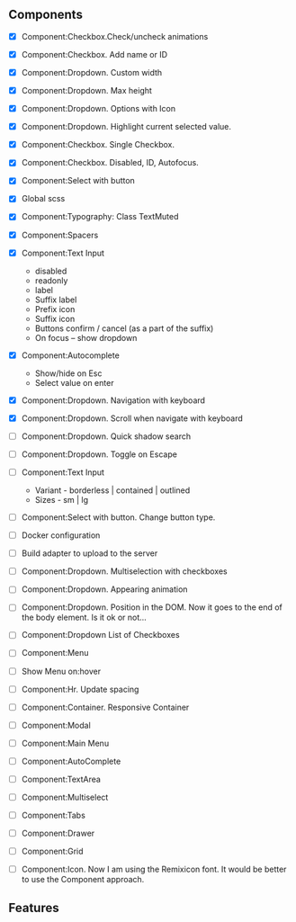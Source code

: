 ## Components

- [x] Component:Checkbox.Check/uncheck animations
- [x] Component:Checkbox. Add name or ID

- [x] Component:Dropdown. Custom width
- [x] Component:Dropdown. Max height

- [x] Component:Dropdown. Options with Icon
- [x] Component:Dropdown. Highlight current selected value.

- [x] Component:Checkbox. Single Checkbox.
- [x] Component:Checkbox. Disabled, ID, Autofocus.

<!-- Current -->

- [x] Component:Select with button
- [x] Global scss
- [x] Component:Typography: Class TextMuted
- [x] Component:Spacers
- [x] Component:Text Input

  - disabled
  - readonly
  - label
  - Suffix label
  - Prefix icon
  - Suffix icon
  - Buttons confirm / cancel (as a part of the suffix)
  - On focus – show dropdown

- [x] Component:Autocomplete

  - Show/hide on Esc
  - Select value on enter

- [x] Component:Dropdown. Navigation with keyboard
- [x] Component:Dropdown. Scroll when navigate with keyboard
- [ ] Component:Dropdown. Quick shadow search
- [ ] Component:Dropdown. Toggle on Escape

- [ ] Component:Text Input

  - Variant - borderless | contained | outlined
  - Sizes - sm | lg

- [ ] Component:Select with button. Change button type.

- [ ] Docker configuration
- [ ] Build adapter to upload to the server

<!-- Backlog -->

- [ ] Component:Dropdown. Multiselection with checkboxes
- [ ] Component:Dropdown. Appearing animation
- [ ] Component:Dropdown. Position in the DOM. Now it goes to the end of the body element. Is it ok or not...

- [ ] Component:Dropdown List of Checkboxes
- [ ] Component:Menu
- [ ] Show Menu on:hover

- [ ] Component:Hr. Update spacing
- [ ] Component:Container. Responsive Container
- [ ] Component:Modal
- [ ] Component:Main Menu
- [ ] Component:AutoComplete
- [ ] Component:TextArea
- [ ] Component:Multiselect
- [ ] Component:Tabs
- [ ] Component:Drawer
- [ ] Component:Grid
- [ ] Component:Icon. Now I am using the Remixicon font. It would be better to use the Component approach.

## Features
